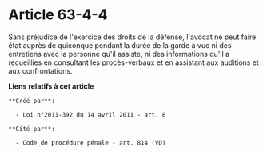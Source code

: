 # Article 63-4-4

Sans préjudice de l'exercice des droits de la défense, l'avocat ne peut faire état auprès de quiconque pendant la durée de la
garde à vue ni des entretiens avec la personne qu'il assiste, ni des informations qu'il a recueillies en consultant les
procès-verbaux et en assistant aux auditions et aux confrontations.

**Liens relatifs à cet article**

	**Créé par**:

	  - Loi n°2011-392 du 14 avril 2011 - art. 8

	**Cité par**:

	  - Code de procédure pénale - art. 814 (VD)
